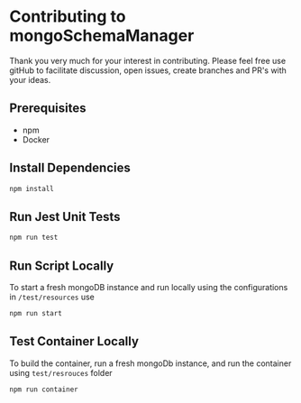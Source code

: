 # Contributing to mongoSchemaManager

Thank you very much for your interest in contributing. Please feel free use gitHub to facilitate discussion, open issues, create branches and PR's with your ideas. 

## Prerequisites
- npm
- Docker

## Install Dependencies
```bash
npm install
```

## Run Jest Unit Tests
```bash
npm run test
```

## Run Script Locally 
To start a fresh mongoDB instance and run locally using the configurations in ``/test/resources`` use
```bash
npm run start
```

## Test Container Locally
To build the container, run a fresh mongoDb instance, and run the container using ``test/resrouces`` folder
```bash
npm run container
```